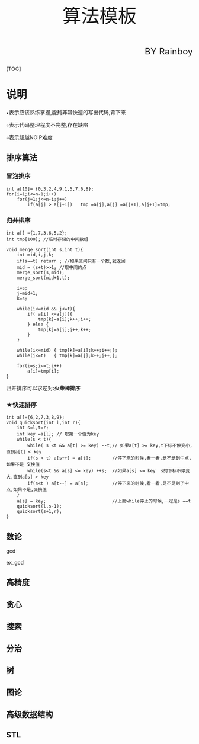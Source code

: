 
<p style="text-align: center;font-size:50px">算法模板</p>
<p style="text-align: right;font-size:24px">BY Rainboy</p>

[TOC]

# 说明

`★`表示应该熟练掌握,能夠非常快速的写出代码,背下来

`☆`表示代码整理程度不完整,存在缺陷

`✡`表示超越NOIP难度


## 排序算法

### 冒泡排序

```
int a[10]= {0,3,2,4,9,1,5,7,6,8};
for(i=1;i<=n-1;i++)
    for(j=1;j<=n-i;j++)
        if(a[j] > a[j+1])   tmp =a[j],a[j] =a[j+1],a[j+1]=tmp;
```

### 归并排序

```
int a[] ={1,7,3,6,5,2};
int tmp[100]; //临时存储的中间数组

void merge_sort(int s,int t){
    int mid,i,j,k;
    if(s==t) return ; //如果区间只有一个数,就返回
    mid = (s+t)>>1; //取中间的点
    merge_sort(s,mid);
    merge_sort(mid+1,t);

    i=s;
    j=mid+1;
    k=s;

    while(i<=mid && j<=t){
        if( a[i] <=a[j]){
            tmp[k]=a[i];k++;i++;
        } else {
            tmp[k]=a[j];j++;k++;
        }
    }

    while(i<=mid) { tmp[k]=a[i];k++;i++;};
    while(j<=t)   { tmp[k]=a[j];k++;j++;};

    for(i=s;i<=t;i++)
        a[i]=tmp[i];
}
```

归并排序可以求逆对:**火柴棒排序**

### ★快速排序

```
int a[]={6,2,7,3,8,9};
void quicksort(int l,int r){
    int s=l,t=r;
    int key =a[l]; // 取第一个值为key
    while(s < t){
        while( s <t && a[t] >= key) --t;// 如果a[t] >= key,t下标不停变小,直到a[t] < key
        if(s < t) a[s++] = a[t];        //停下来的时候,看一看,是不是到中点,如果不是 交换值
        while(s<t && a[s] <= key) ++s;  //如果a[s] <= key  s的下标不停变大,直到a[s] > key
        if(s<t ) a[t--] = a[s];         //停下来的时候,看一看,是不是到了中点,如果不是,交换值
    }
    a[s] = key;                         //上面while停止的时候,一定是s ==t
    quicksort(l,s-1);
    quicksort(s+1,r);
}
```

## 数论

gcd

ex_gcd


## 高精度

## 贪心

## 搜索

## 分治

## 树

## 图论


## 高级数据结构

## STL


